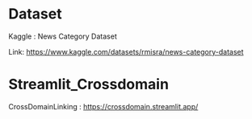 # Dataset
Kaggle : News Category Dataset

Link: https://www.kaggle.com/datasets/rmisra/news-category-dataset
# Streamlit_Crossdomain
CrossDomainLinking : https://crossdomain.streamlit.app/
